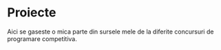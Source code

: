 # Proiecte

Aici se gaseste o mica parte din sursele mele de la diferite concursuri de programare competitiva.

